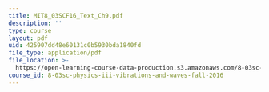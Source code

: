 ```yaml
---
title: MIT8_03SCF16_Text_Ch9.pdf
description: ''
type: course
layout: pdf
uid: 425907dd48e60131c0b5930bda1840fd
file_type: application/pdf
file_location: >-
  https://open-learning-course-data-production.s3.amazonaws.com/8-03sc-physics-iii-vibrations-and-waves-fall-2016/425907dd48e60131c0b5930bda1840fd_MIT8_03SCF16_Text_Ch9.pdf
course_id: 8-03sc-physics-iii-vibrations-and-waves-fall-2016
---
```

